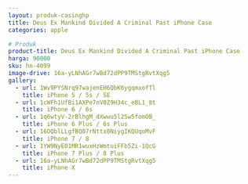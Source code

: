 ```yaml
---
layout: produk-casinghp
title: Deus Ex Mankind Divided A Criminal Past iPhone Case
categories: apple

# Produk
product-title: Deus Ex Mankind Divided A Criminal Past iPhone Case
harga: 90000
sku: hn-4099
image-drive: 16a-yLNhAGr7wBd72dPP9TMStgRvtXqg5
gallery:
  - url: 1Wv9PYSNrq97wajenEH6QbK6ygqmxofTl
    title: iPhone 5 / 5s / SE
  - url: 1cWFh1UfBi1AXPe7nV0Z9H34c_eBL1_8t
    title: iPhone 6 / 6s
  - url: 1q6wtyV-2rBlhgM_dXwwu5l2Sw5fomOB_
    title: iPhone 6 Plus / 6s Plus
  - url: 16OQblLLgfBQ07rNttx0NiygIKQUqoMvF
    title: iPhone 7 / 8
  - url: 1YW9NyE01MR1wuxHzWmtuiFFb5Zi-1QcG
    title: iPhone 7 Plus / 8 Plus
  - url: 16a-yLNhAGr7wBd72dPP9TMStgRvtXqg5
    title: iPhone X
---
```

